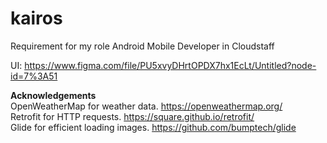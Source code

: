 # kairos
Requirement for my role Android Mobile Developer in Cloudstaff

UI: https://www.figma.com/file/PU5xvyDHrtOPDX7hx1EcLt/Untitled?node-id=7%3A51

**Acknowledgements**\
OpenWeatherMap for weather data. https://openweathermap.org/ \
Retrofit for HTTP requests. https://square.github.io/retrofit/ \
Glide for efficient loading images. https://github.com/bumptech/glide
